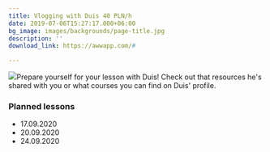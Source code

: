 ```yaml
---
title: Vlogging with Duis 40 PLN/h
date: 2019-07-06T15:27:17.000+06:00
bg_image: images/backgrounds/page-title.jpg
description: ''
download_link: https://awwapp.com/#

---
```

![](/images/teacher-3.png)Prepare yourself for your lesson with Duis! Check out that resources he's shared with you or what courses you can find on Duis' profile.  

### Planned lessons

* 17.09.2020
* 20.09.2020
* 24.09.2020